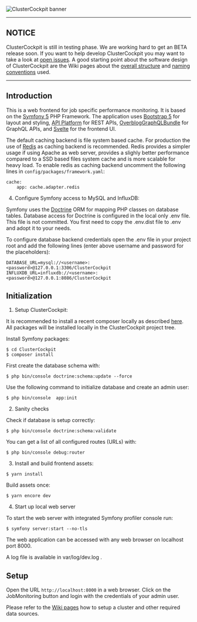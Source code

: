 ![ClusterCockpit banner](https://github.com/ClusterCockpit/ClusterCockpit/wiki/img/ClusterCockpit-banner-small.png)

--------------------------------------------------------------------------------
NOTICE
--------------------------------------------------------------------------------

ClusterCockpit is still in testing phase. We are working hard to get an BETA release soon.
If you want to help develop ClusterCockpit you may want to take a look at [open issues](https://github.com/ClusterCockpit/ClusterCockpit/issues?q=is%3Aopen+is%3Aissue).
A good starting point about the software design of ClusterCockpit are the Wiki
pages about the [overall structure](https://github.com/ClusterCockpit/ClusterCockpit/wiki/DEV-Software-structure)
and [naming conventions](https://github.com/ClusterCockpit/ClusterCockpit/wiki/DEV-Conventions)
used.

--------------------------------------------------------------------------------
Introduction
--------------------------------------------------------------------------------

This is a web frontend for job specific performance monitoring. It is based on
the [Symfony 5](https://symfony.com) PHP Framework. The application uses
[Bootstrap 5](http://getbootstrap.com) for layout and styling,
[API Platform](https://api-platform.com/) for REST APIs,
[OverblogGraphQLBundle](https://github.com/overblog/GraphQLBundle) for GraphQL APIs,  and
[Svelte](https://svelte.dev/) for the frontend UI.



The default caching backend is file system based cache. For production the use
of [Redis](https://redis.io) as caching backend is recommended. Redis provides
a simpler usage if using Apache as web server, provides a slighly better
performance compared to a SSD based files system cache and is more scalable for
heavy load. To enable redis as caching backend uncomment the following lines in
`config/packages/framework.yaml`:

```
cache:
    app: cache.adapter.redis
```

4. Configure Symfony access to MySQL and InfluxDB:

Symfony uses the [Doctrine](https://www.doctrine-project.org) ORM for mapping
PHP classes on  database tables. Database access for Doctrine is configured in
the local only .env file. This file is not committed. You first need to copy
the .env.dist file to .env and adopt it to your needs.

To configure database backend credentials open the .env file in your project
root and add the following lines (enter above username and password for the
placeholders):

```
DATABASE_URL=mysql://<username>:<password>@127.0.0.1:3306/ClusterCockpit
INFLUXDB_URL=influxdb://<username>:<password>@127.0.0.1:8086/ClusterCockpit
```

## Initialization

1. Setup ClusterCockpit:

It is recommended to install a recent composer locally as described
[here](https://getcomposer.org/download/). All packages will be installed
locally in the ClusterCockpit project tree.

Install Symfony packages:

```
$ cd ClusterCockpit
$ composer install
```

First create the database schema with:

```
$ php bin/console doctrine:schema:update --force
```

Use the following command to initialize database and create an admin user:

```
$ php bin/console  app:init
```

2. Sanity checks

Check if database is setup correctly:
```
$ php bin/console doctrine:schema:validate
```

You can get a list of all configured routes (URLs) with:
```
$ php bin/console debug:router
```

3. Install and build frontend assets:
```
$ yarn install
```
Build assets once:
```
$ yarn encore dev
```

4. Start up local web server

To start the web server with integrated Symfony profiler console run:
```
$ symfony server:start --no-tls
```

The web application can be accessed with any web browser on localhost port 8000.

A log file is available in var/log/dev.log .

## Setup

Open the URL `http://localhost:8000` in a web browser. Click on the
JobMonitoring button and login with the credentials of your admin user.

Please refer to the [Wiki pages](https://github.com/ClusterCockpit/ClusterCockpit/wiki) how to setup a
cluster and other required data sources.
